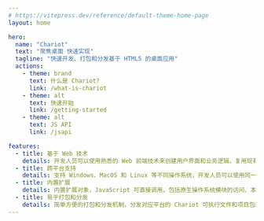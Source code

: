```yaml
---
# https://vitepress.dev/reference/default-theme-home-page
layout: home

hero:
  name: "Chariot"
  text: "聚焦桌面 快速实现"
  tagline: "快速开发、打包和分发基于 HTML5 的桌面应用"
  actions:
    - theme: brand
      text: 什么是 Chariot?
      link: /what-is-chariot
    - theme: alt
      text: 快速开始
      link: /getting-started
    - theme: alt
      text: JS API
      link: /jsapi

features:
  - title: 基于 Web 技术
    details: 开发人员可以使用熟悉的 Web 前端技术来创建用户界面和业务逻辑。复用现有资源，快速上手，学习曲线平缓。
  - title: 跨平台支持
    details: 支持 Windows、MacOS 和 Linux 等不同操作系统，开发人员可以使用同一套代码库构建跨平台的桌面应用程序。
  - title: 内置扩展
    details: 内置扩展对象，JavaScript 可直接调用，包括原生操作系统模块的访问、本地资源的操作等，以支持开发各种类型的桌面应用程序。
  - title: 易于打包和分发
    details: 简单方便的打包和分发机制，分发对应平台的 Chariot 可执行文件和项目包即可。更可以打包成可执行文件推广到用户手中。
---
```


